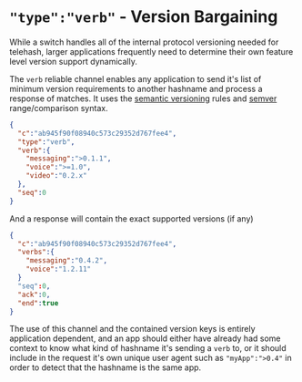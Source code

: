 # `"type":"verb"` - Version Bargaining

While a switch handles all of the internal protocol versioning needed for telehash, larger applications frequently need to determine their own feature level version support dynamically.

The `verb` reliable channel enables any application to send it's list of minimum version requirements to another hashname and process a response of matches.  It uses the [semantic versioning](http://semver.org) rules and [semver](https://npmjs.org/doc/misc/semver.html) range/comparison syntax.

```json
{
  "c":"ab945f90f08940c573c29352d767fee4",
  "type":"verb",
  "verb":{
    "messaging":">0.1.1",
    "voice":">=1.0",
    "video":"0.2.x"
  },
  "seq":0
}
```

And a response will contain the exact supported versions (if any)

```json
{
  "c":"ab945f90f08940c573c29352d767fee4",
  "verbs":{
    "messaging":"0.4.2",
    "voice":"1.2.11"
  }
  "seq":0,
  "ack":0,
  "end":true
}
```

The use of this channel and the contained version keys is entirely application dependent, and an app should either have already had some context to know what kind of hashname it's sending a `verb` to, or it should include in the request it's own unique user agent such as `"myApp":">0.4"` in order to detect that the hashname is the same app.
